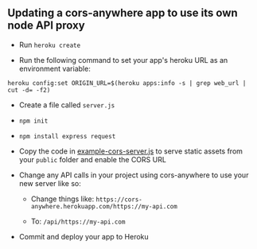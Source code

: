 
## Updating a cors-anywhere app to use its own node API proxy

<!-- * In your project repo, create a `public` folder and move all of your files into it -->

* Run `heroku create`

* Run the following command to set your app's heroku URL as an environment variable:

`heroku config:set ORIGIN_URL=$(heroku apps:info -s | grep web_url | cut -d= -f2)`

* Create a file called `server.js`

* `npm init`

* `npm install express request`

* Copy the code in [example-cors-server.js](./example-cors-server.js) to serve static assets from your `public` folder and enable the CORS URL

* Change any API calls in your project using cors-anywhere to use your new server like so:

  * Change things like: `https://cors-anywhere.herokuapp.com/https://my-api.com`

  * To: `/api/https://my-api.com`

* Commit and deploy your app to Heroku
